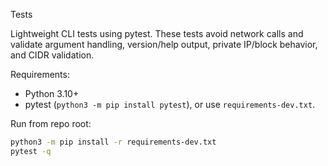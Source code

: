 Tests

Lightweight CLI tests using pytest. These tests avoid network calls and
validate argument handling, version/help output, private IP/block behavior,
and CIDR validation.

Requirements:
- Python 3.10+
- pytest (`python3 -m pip install pytest`), or use `requirements-dev.txt`.

Run from repo root:

```bash
python3 -m pip install -r requirements-dev.txt
pytest -q
```

